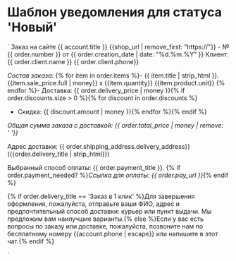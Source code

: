 # Шаблон уведомления для статуса 'Новый'

`
Заказ на сайте {{ account.title }} {{shop_url | remove_first: "https://"}} - №{{ order.number }} от {{ order.creation_date | date: "%d.%m.%Y" }}
Клиент: {{ order.client.name }} {{ order.client.phone}}

*Состав заказа:*
{% for item in order.items %}- {{ item.title | strip_html }}. {{item.sale_price.full | money}} x {{item.quantity}} {{item.product.unit}}
{% endfor %}- Доставка: {{ order.delivery_price | money }}{% if order.discounts.size > 0 %}{% for discount in order.discounts %}
- Cкидка: {{ discount.amount | money }}{% endfor %}{% endif %}

*Общая сумма заказа с доставкой: {{ order.total_price | money | remove: '&nbsp;'}}*

Адрес доставки: {{ order.shipping_address.delivery_address}} ({{order.delivery_title | strip_html}})

Выбранный способ оплаты: {{ order.payment_title }}. {% if order.payment_needed? %}*Ссылка для оплаты: {{ order.pay_url }}*{% endif %}

{% if order.delivery_title == 'Заказ в 1 клик' %}Для завершения оформления, пожалуйста, отправьте ваши ФИО, адрес и предпочтительный способ доставки: курьер или пункт выдачи. Мы предложим вам наилучшие варианты.{% else %}Если у вас есть вопросы по заказу или доставке, пожалуйста, позвоните нам по бесплатному номеру {{account.phone | escape}} или напишите в этот чат.{% endif %}

`
